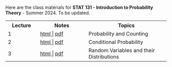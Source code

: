 
Here are the class materials for **STAT 131 - Introduction to Probability Theory** - Summer 2024.
To be updated.


<table style="width:100%">
  <tr>
    <th width="20%">  Lecture     </th>
    <th width="30%">  Notes     </th>
    <th width="50%">  Topics      </th>
  </tr>
  <tr>
    <td width="20%">  1 </td>
    <td width="30%">  <a href="lec01.html"> html </a> | <a href="lec01.pdf"> pdf </a> </td>
    <td width="50%">  Probability and Counting </td>
  </tr>
    <tr>
    <td width="20%">  2 </td>
    <td width="30%">  <a href="lec02.html"> html </a> | <a href="lec02.pdf"> pdf </a> </td>
    <td width="50%">  Conditional Probability</td>
  </tr>
    </tr>
    <tr>
    <td width="20%">  3 </td>
    <td width="30%">  <a href="lec03.html"> html </a> | <a href="lec03.pdf"> pdf </a> </td>
    <td width="50%">  Random Variables and their Distributions </td>
  </tr>
 </table>


